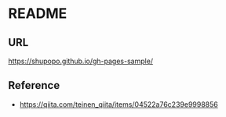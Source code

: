 # README

## URL

https://shupopo.github.io/gh-pages-sample/

## Reference
- https://qiita.com/teinen_qiita/items/04522a76c239e9998856


